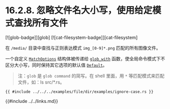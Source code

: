 # 16.2.8. 忽略文件名大小写，使用给定模式查找所有文件

[![glob-badge]][glob] [![cat-filesystem-badge]][cat-filesystem]

在 `/media/` 目录中查找与正则表达模式 `img_[0-9]*.png` 匹配的所有图像文件。

一个自定义 [`MatchOptions`] 结构体被传递给 [`glob_with`] 函数，使全局命令模式下不区分大小写，同时保持其它选项的默认值 [`Default`]。

> 注：`glob` 是 `glob command` 的简写。在 shell 里面，用 `*` 等匹配模式来匹配文件，如：ls src/*.rs。

```rust,edition2018,no_run
{{ #include ../../../examples/file/dir/examples/ignore-case.rs }}
```

[`Default`]: https://doc.rust-lang.org/std/default/trait.Default.html
[`glob_with`]: https://docs.rs/glob/*/glob/fn.glob_with.html
[`MatchOptions`]: https://docs.rs/glob/*/glob/struct.MatchOptions.html

{{#include ../../links.md}}
